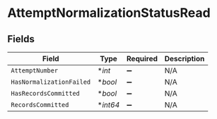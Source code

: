 # AttemptNormalizationStatusRead


## Fields

| Field                    | Type                     | Required                 | Description              |
| ------------------------ | ------------------------ | ------------------------ | ------------------------ |
| `AttemptNumber`          | **int*                   | :heavy_minus_sign:       | N/A                      |
| `HasNormalizationFailed` | **bool*                  | :heavy_minus_sign:       | N/A                      |
| `HasRecordsCommitted`    | **bool*                  | :heavy_minus_sign:       | N/A                      |
| `RecordsCommitted`       | **int64*                 | :heavy_minus_sign:       | N/A                      |